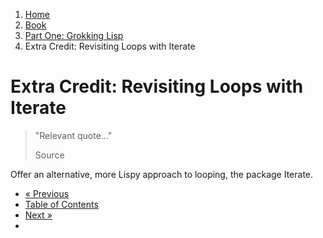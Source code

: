 <ol class="breadcrumb">
  <li><a href="/">Home</a></li>
  <li><a href="/book/">Book</a></li>
  <li><a href="/book/1-0-0-overview/">Part One: Grokking Lisp</a></li>
  <li class="active">Extra Credit: Revisiting Loops with Iterate</li>
</ol>

# Extra Credit: Revisiting Loops with Iterate

> "Relevant quote..."
> <footer>Source</footer>

Offer an alternative, more Lispy approach to looping, the package Iterate.

<ul class="pager">
  <li class="previous"><a href="/book/1-16-0-map-loop/">&laquo; Previous</a></li>
  <li><a href="/book/">Table of Contents</a></li>
  <li class="next"><a href="/book/1-18-0-format/">Next &raquo;</a><li>
</ul>
